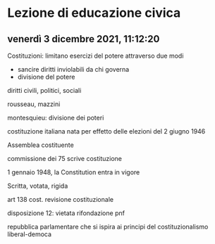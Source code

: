 # Lezione di educazione civica
## venerdì 3 dicembre 2021, 11:12:20

Costituzioni: limitano esercizi del potere attraverso
due modi
* sancire diritti inviolabili da chi governa 
* divisione del potere


diritti civili, politici, sociali


rousseau, mazzini

montesquieu: divisione dei poteri


costituzione italiana nata per effetto delle elezioni del 2 giugno 1946


Assemblea costituente


commissione dei 75 scrive costituzione

1 gennaio 1948, la Constitution entra in vigore

Scritta, votata, rigida 


art 138 cost. revisione costituzionale


disposizione 12: vietata rifondazione pnf

repubblica parlamentare che si ispira ai principi del costituzionalismo liberal-democa
<!--stackedit_data:
eyJoaXN0b3J5IjpbLTE4MTg2MTk0MjYsOTU5MDQ2MzUyLC05OT
k0NzIzMzUsLTExODAzOTA5M119
-->
